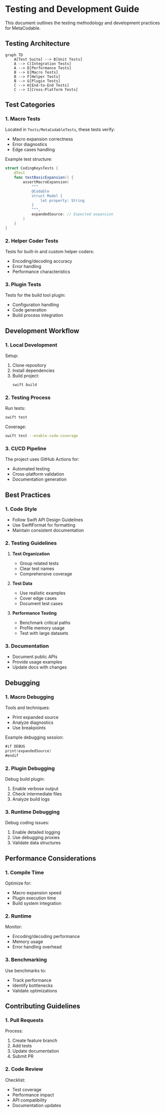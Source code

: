 # Testing and Development Guide

This document outlines the testing methodology and development practices for MetaCodable.

## Testing Architecture

```mermaid
graph TD
    A[Test Suite] --> B[Unit Tests]
    A --> C[Integration Tests]
    A --> D[Performance Tests]
    B --> E[Macro Tests]
    B --> F[Helper Tests]
    B --> G[Plugin Tests]
    C --> H[End-to-End Tests]
    C --> I[Cross-Platform Tests]
```

## Test Categories

### 1. Macro Tests

Located in `Tests/MetaCodableTests`, these tests verify:
- Macro expansion correctness
- Error diagnostics
- Edge cases handling

Example test structure:
```swift
struct CodingKeysTests {
    @Test
    func testBasicExpansion() {
        assertMacroExpansion(
            """
            @Codable
            struct Model {
                let property: String
            }
            """,
            expandedSource: // Expected expansion
        )
    }
}
```

### 2. Helper Coder Tests

Tests for built-in and custom helper coders:
- Encoding/decoding accuracy
- Error handling
- Performance characteristics

### 3. Plugin Tests

Tests for the build tool plugin:
- Configuration handling
- Code generation
- Build process integration

## Development Workflow

### 1. Local Development

Setup:
1. Clone repository
2. Install dependencies
3. Build project:
   ```bash
   swift build
   ```

### 2. Testing Process

Run tests:
```bash
swift test
```

Coverage:
```bash
swift test --enable-code-coverage
```

### 3. CI/CD Pipeline

The project uses GitHub Actions for:
- Automated testing
- Cross-platform validation
- Documentation generation

## Best Practices

### 1. Code Style

- Follow Swift API Design Guidelines
- Use SwiftFormat for formatting
- Maintain consistent documentation

### 2. Testing Guidelines

1. **Test Organization**
   - Group related tests
   - Clear test names
   - Comprehensive coverage

2. **Test Data**
   - Use realistic examples
   - Cover edge cases
   - Document test cases

3. **Performance Testing**
   - Benchmark critical paths
   - Profile memory usage
   - Test with large datasets

### 3. Documentation

- Document public APIs
- Provide usage examples
- Update docs with changes

## Debugging

### 1. Macro Debugging

Tools and techniques:
- Print expanded source
- Analyze diagnostics
- Use breakpoints

Example debugging session:
```swift
#if DEBUG
print(expandedSource)
#endif
```

### 2. Plugin Debugging

Debug build plugin:
1. Enable verbose output
2. Check intermediate files
3. Analyze build logs

### 3. Runtime Debugging

Debug coding issues:
1. Enable detailed logging
2. Use debugging proxies
3. Validate data structures

## Performance Considerations

### 1. Compile Time

Optimize for:
- Macro expansion speed
- Plugin execution time
- Build system integration

### 2. Runtime

Monitor:
- Encoding/decoding performance
- Memory usage
- Error handling overhead

### 3. Benchmarking

Use benchmarks to:
- Track performance
- Identify bottlenecks
- Validate optimizations

## Contributing Guidelines

### 1. Pull Requests

Process:
1. Create feature branch
2. Add tests
3. Update documentation
4. Submit PR

### 2. Code Review

Checklist:
- Test coverage
- Performance impact
- API compatibility
- Documentation updates
